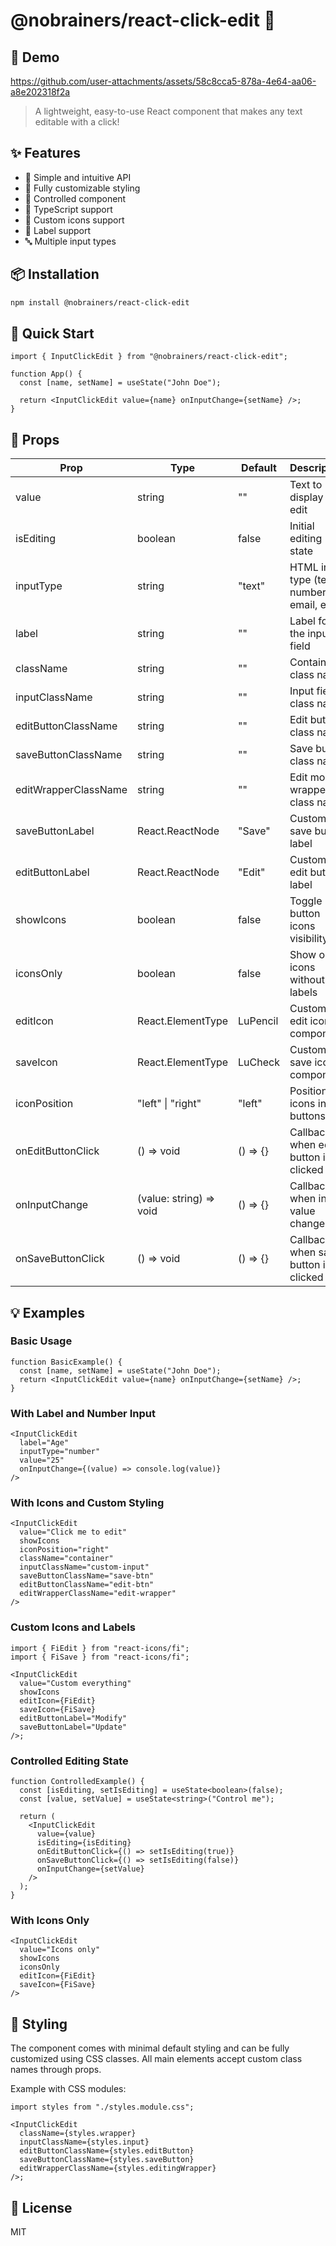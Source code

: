 # @nobrainers/react-click-edit 📝

## 🎥 Demo

https://github.com/user-attachments/assets/58c8cca5-878a-4e64-aa06-a8e202318f2a


> A lightweight, easy-to-use React component that makes any text editable with a click!

## ✨ Features

- 🎯 Simple and intuitive API
- 🎨 Fully customizable styling
- 🔄 Controlled component
- 🚀 TypeScript support
- 🎨 Custom icons support
- 📝 Label support
- 🔤 Multiple input types

## 📦 Installation

```bash
npm install @nobrainers/react-click-edit
```

## 🚀 Quick Start

```tsx
import { InputClickEdit } from "@nobrainers/react-click-edit";

function App() {
  const [name, setName] = useState("John Doe");

  return <InputClickEdit value={name} onInputChange={setName} />;
}
```

## 🔧 Props

| Prop                 | Type                    | Default  | Description                                 |
| -------------------- | ----------------------- | -------- | ------------------------------------------- |
| value                | string                  | ""       | Text to display and edit                    |
| isEditing            | boolean                 | false    | Initial editing state                       |
| inputType            | string                  | "text"   | HTML input type (text, number, email, etc.) |
| label                | string                  | ""       | Label for the input field                   |
| className            | string                  | ""       | Container class name                        |
| inputClassName       | string                  | ""       | Input field class name                      |
| editButtonClassName  | string                  | ""       | Edit button class name                      |
| saveButtonClassName  | string                  | ""       | Save button class name                      |
| editWrapperClassName | string                  | ""       | Edit mode wrapper class name                |
| saveButtonLabel      | React.ReactNode         | "Save"   | Custom save button label                    |
| editButtonLabel      | React.ReactNode         | "Edit"   | Custom edit button label                    |
| showIcons            | boolean                 | false    | Toggle button icons visibility              |
| iconsOnly            | boolean                 | false    | Show only icons without text labels         |
| editIcon             | React.ElementType       | LuPencil | Custom edit icon component                  |
| saveIcon             | React.ElementType       | LuCheck  | Custom save icon component                  |
| iconPosition         | "left" \| "right"       | "left"   | Position of icons in buttons                |
| onEditButtonClick    | () => void              | () => {} | Callback when edit button is clicked        |
| onInputChange        | (value: string) => void | () => {} | Callback when input value changes           |
| onSaveButtonClick    | () => void              | () => {} | Callback when save button is clicked        |

## 💡 Examples

### Basic Usage

```tsx
function BasicExample() {
  const [name, setName] = useState("John Doe");
  return <InputClickEdit value={name} onInputChange={setName} />;
}
```

### With Label and Number Input

```tsx
<InputClickEdit
  label="Age"
  inputType="number"
  value="25"
  onInputChange={(value) => console.log(value)}
/>
```

### With Icons and Custom Styling

```tsx
<InputClickEdit
  value="Click me to edit"
  showIcons
  iconPosition="right"
  className="container"
  inputClassName="custom-input"
  saveButtonClassName="save-btn"
  editButtonClassName="edit-btn"
  editWrapperClassName="edit-wrapper"
/>
```

### Custom Icons and Labels

```tsx
import { FiEdit } from "react-icons/fi";
import { FiSave } from "react-icons/fi";

<InputClickEdit
  value="Custom everything"
  showIcons
  editIcon={FiEdit}
  saveIcon={FiSave}
  editButtonLabel="Modify"
  saveButtonLabel="Update"
/>;
```

### Controlled Editing State

```tsx
function ControlledExample() {
  const [isEditing, setIsEditing] = useState<boolean>(false);
  const [value, setValue] = useState<string>("Control me");

  return (
    <InputClickEdit
      value={value}
      isEditing={isEditing}
      onEditButtonClick={() => setIsEditing(true)}
      onSaveButtonClick={() => setIsEditing(false)}
      onInputChange={setValue}
    />
  );
}
```

### With Icons Only

```tsx
<InputClickEdit
  value="Icons only"
  showIcons
  iconsOnly
  editIcon={FiEdit}
  saveIcon={FiSave}
/>
```

## 🎨 Styling

The component comes with minimal default styling and can be fully customized using CSS classes. All main elements accept custom class names through props.

Example with CSS modules:

```tsx
import styles from "./styles.module.css";

<InputClickEdit
  className={styles.wrapper}
  inputClassName={styles.input}
  editButtonClassName={styles.editButton}
  saveButtonClassName={styles.saveButton}
  editWrapperClassName={styles.editingWrapper}
/>;
```

## 📄 License

MIT
